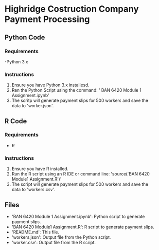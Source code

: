 # Highridge Costruction Company Payment Processing
## Python Code

### Requirements
-Python 3.x

### Instructions
1. Ensure you have Python 3.x installesd.
2. Ren the Python Script using the command: ' BAN 6420 Module 1 Assignment.ipynb'
3. The scritp will generate payment slips for 500 workers and save the data to 'worker.json'.

## R Code

### Requirements
- R

### Instructions
1. Ensure you have R installed.
2. Run the R script using an R IDE or command line: 'source('BAN 6420 Module1 Assignment.R')'
3. The script will generate payment slips for 500 workers and save the data to 'workers.csv'.

## Files
- 'BAN 6420 Module 1 Assignment.ipynb': Python script to generate payment slips.
- 'BAN 6420 Module1 Assignment.R': R script to generate payment slips.
- 'README.md': This file.
- 'workers.json': Output file from the Python script.
- 'worker.csv': Output file from the R script.
